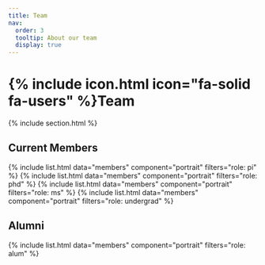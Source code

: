 ```yaml
---
title: Team
nav:
  order: 3
  tooltip: About our team
  display: true
---
```



# {% include icon.html icon="fa-solid fa-users" %}Team

{% include section.html %}

## Current Members

{% include list.html data="members" component="portrait" filters="role: pi" %}
{% include list.html data="members" component="portrait" filters="role: phd" %}
{% include list.html data="members" component="portrait" filters="role: ms" %}
{% include list.html data="members" component="portrait" filters="role: undergrad" %}

## Alumni

{% include list.html data="members" component="portrait" filters="role: alum" %}
